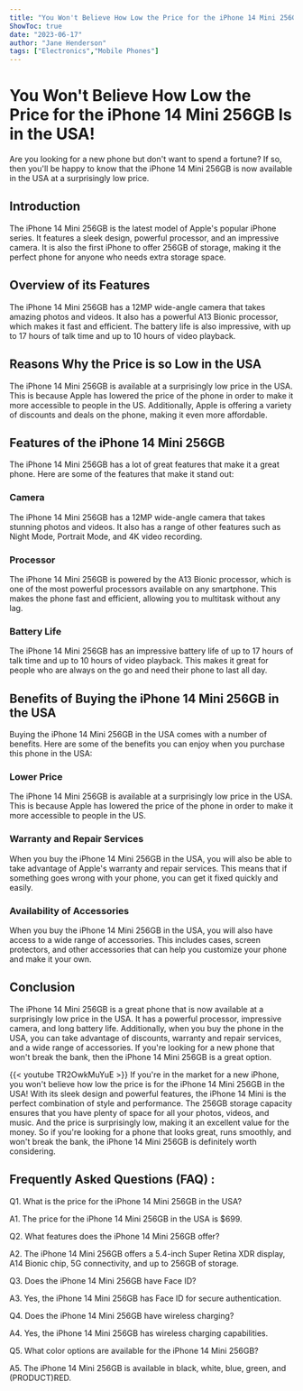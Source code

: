 ```yaml
---
title: "You Won't Believe How Low the Price for the iPhone 14 Mini 256GB Is in the USA!"
ShowToc: true 
date: "2023-06-17"
author: "Jane Henderson" 
tags: ["Electronics","Mobile Phones"]
---
```

# You Won't Believe How Low the Price for the iPhone 14 Mini 256GB Is in the USA! 

Are you looking for a new phone but don't want to spend a fortune? If so, then you'll be happy to know that the iPhone 14 Mini 256GB is now available in the USA at a surprisingly low price. 

## Introduction

The iPhone 14 Mini 256GB is the latest model of Apple's popular iPhone series. It features a sleek design, powerful processor, and an impressive camera. It is also the first iPhone to offer 256GB of storage, making it the perfect phone for anyone who needs extra storage space. 

## Overview of its Features

The iPhone 14 Mini 256GB has a 12MP wide-angle camera that takes amazing photos and videos. It also has a powerful A13 Bionic processor, which makes it fast and efficient. The battery life is also impressive, with up to 17 hours of talk time and up to 10 hours of video playback. 

## Reasons Why the Price is so Low in the USA

The iPhone 14 Mini 256GB is available at a surprisingly low price in the USA. This is because Apple has lowered the price of the phone in order to make it more accessible to people in the US. Additionally, Apple is offering a variety of discounts and deals on the phone, making it even more affordable. 

## Features of the iPhone 14 Mini 256GB

The iPhone 14 Mini 256GB has a lot of great features that make it a great phone. Here are some of the features that make it stand out: 

### Camera

The iPhone 14 Mini 256GB has a 12MP wide-angle camera that takes stunning photos and videos. It also has a range of other features such as Night Mode, Portrait Mode, and 4K video recording. 

### Processor

The iPhone 14 Mini 256GB is powered by the A13 Bionic processor, which is one of the most powerful processors available on any smartphone. This makes the phone fast and efficient, allowing you to multitask without any lag. 

### Battery Life

The iPhone 14 Mini 256GB has an impressive battery life of up to 17 hours of talk time and up to 10 hours of video playback. This makes it great for people who are always on the go and need their phone to last all day. 

## Benefits of Buying the iPhone 14 Mini 256GB in the USA

Buying the iPhone 14 Mini 256GB in the USA comes with a number of benefits. Here are some of the benefits you can enjoy when you purchase this phone in the USA: 

### Lower Price

The iPhone 14 Mini 256GB is available at a surprisingly low price in the USA. This is because Apple has lowered the price of the phone in order to make it more accessible to people in the US. 

### Warranty and Repair Services

When you buy the iPhone 14 Mini 256GB in the USA, you will also be able to take advantage of Apple's warranty and repair services. This means that if something goes wrong with your phone, you can get it fixed quickly and easily. 

### Availability of Accessories

When you buy the iPhone 14 Mini 256GB in the USA, you will also have access to a wide range of accessories. This includes cases, screen protectors, and other accessories that can help you customize your phone and make it your own. 

## Conclusion

The iPhone 14 Mini 256GB is a great phone that is now available at a surprisingly low price in the USA. It has a powerful processor, impressive camera, and long battery life. Additionally, when you buy the phone in the USA, you can take advantage of discounts, warranty and repair services, and a wide range of accessories. If you're looking for a new phone that won't break the bank, then the iPhone 14 Mini 256GB is a great option.

{{< youtube TR2OwkMuYuE >}} 
If you're in the market for a new iPhone, you won't believe how low the price is for the iPhone 14 Mini 256GB in the USA! With its sleek design and powerful features, the iPhone 14 Mini is the perfect combination of style and performance. The 256GB storage capacity ensures that you have plenty of space for all your photos, videos, and music. And the price is surprisingly low, making it an excellent value for the money. So if you're looking for a phone that looks great, runs smoothly, and won't break the bank, the iPhone 14 Mini 256GB is definitely worth considering.

## Frequently Asked Questions (FAQ) :
Q1. What is the price for the iPhone 14 Mini 256GB in the USA?

A1. The price for the iPhone 14 Mini 256GB in the USA is $699.

Q2. What features does the iPhone 14 Mini 256GB offer?

A2. The iPhone 14 Mini 256GB offers a 5.4-inch Super Retina XDR display, A14 Bionic chip, 5G connectivity, and up to 256GB of storage.

Q3. Does the iPhone 14 Mini 256GB have Face ID?

A3. Yes, the iPhone 14 Mini 256GB has Face ID for secure authentication.

Q4. Does the iPhone 14 Mini 256GB have wireless charging?

A4. Yes, the iPhone 14 Mini 256GB has wireless charging capabilities.

Q5. What color options are available for the iPhone 14 Mini 256GB?

A5. The iPhone 14 Mini 256GB is available in black, white, blue, green, and (PRODUCT)RED.


